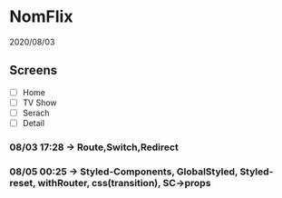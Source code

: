 # NomFlix

2020/08/03

## Screens

- [ ] Home
- [ ] TV Show
- [ ] Serach
- [ ] Detail

### 08/03 17:28 -> Route,Switch,Redirect

### 08/05 00:25 -> Styled-Components, GlobalStyled, Styled-reset, withRouter, css(transition), SC->props
